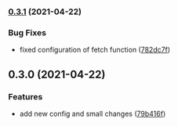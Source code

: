 ### [0.3.1](https://github.com/Frantss/npms-lib/compare/0.3.0...0.3.1) (2021-04-22)


### Bug Fixes

* fixed configuration of fetch function ([782dc7f](https://github.com/Frantss/npms-lib/commit/782dc7f8b49c348a272907c2c05fac33d428cd64))

## 0.3.0 (2021-04-22)


### Features

* add new config and small changes ([79b416f](https://github.com/Frantss/npms-lib/commit/79b416f842f6b4074df013ff9b28d428a90e547e))

